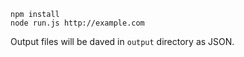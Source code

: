 ```
npm install
node run.js http://example.com
```

Output files will be daved in `output` directory as JSON.
